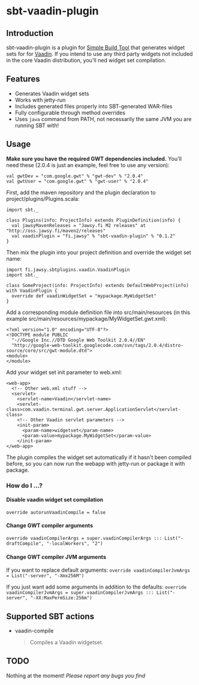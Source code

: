 sbt-vaadin-plugin
=================

## Introduction

sbt-vaadin-plugin is a plugin for [Simple Build Tool](http://code.google.com/p/simple-build-tool/) that generates widget sets for for [Vaadin](http://www.vaadin.com). If you intend to use any third party widgets not included in the core Vaadin distribution, you'll ned widget set compilation.

## Features

+ Generates Vaadin widget sets
+ Works with jetty-run
+ Includes generated files properly into SBT-generated WAR-files
+ Fully configurable through method overrides
+ Uses `java` command from PATH, not necessarily the same JVM you are running SBT with!

## Usage

**Make sure you have the required GWT dependencies included.**
You'll need these (2.0.4 is just an example, feel free to use any version):

    val gwtDev = "com.google.gwt" % "gwt-dev" % "2.0.4"
    val gwtUser = "com.google.gwt" % "gwt-user" % "2.0.4" 

First, add the maven repository and the plugin declaration to project/plugins/Plugins.scala:

    import sbt._

    class Plugins(info: ProjectInfo) extends PluginDefinition(info) {
      val jawsyMavenReleases = "Jawsy.fi M2 releases" at "http://oss.jawsy.fi/maven2/releases"
      val vaadinPlugin = "fi.jawsy" % "sbt-vaadin-plugin" % "0.1.2"
    }

Then mix the plugin into your project definition and override the widget set name:

    import fi.jawsy.sbtplugins.vaadin.VaadinPlugin
    import sbt._

    class SomeProject(info: ProjectInfo) extends DefaultWebProject(info) with VaadinPlugin {
      override def vaadinWidgetSet = "mypackage.MyWidgetSet"
    }

Add a corresponding module definition file into src/main/resources (in this example src/main/resources/mypackage/MyWidgetSet.gwt.xml):

    <?xml version="1.0" encoding="UTF-8"?>
    <!DOCTYPE module PUBLIC
      "-//Google Inc.//DTD Google Web Toolkit 2.0.4//EN"
      "http://google-web-toolkit.googlecode.com/svn/tags/2.0.4/distro-source/core/src/gwt-module.dtd">
    <module>
    </module>

Add your widget set init parameter to web.xml:

    <web-app>
      <!-- Other web.xml stuff -->
      <servlet>
        <servlet-name>Vaadin</servlet-name>
        <servlet-class>com.vaadin.terminal.gwt.server.ApplicationServlet</servlet-class>
        <!-- Other Vaadin servlet parameters -->
        <init-param>
          <param-name>widgetset</param-name>
          <param-value>mypackage.MyWidgetSet</param-value>
        </init-param>
    </web-app>

The plugin compiles the widget set automatically if it hasn't been compiled before, so you can now run the webapp with jetty-run or package it with package.

### How do I ...?

#### Disable vaadin widget set compilation

`override autorunVaadinCompile = false`

#### Change GWT compiler arguments

`override vaadinCompilerArgs = super.vaadinCompilerArgs ::: List("-draftCompile", "-localWorkers", "2")`

#### Change GWT compiler JVM arguments

If you want to replace default arguments:
`override vaadinCompilerJvmArgs = List("-server", "-Xmx256M")`

If you just want add some arguments in addition to the defaults:
`override vaadinCompilerJvmArgs = super.vaadinCompilerJvmArgs ::: List("-server", "-XX:MaxPermSize:256m")`

## Supported SBT actions

*   vaadin-compile

    > Compiles a Vaadin widgetset.

## TODO

Nothing at the moment! _Please report any bugs you find_
